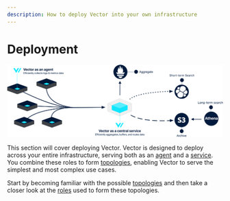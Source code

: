 ```yaml
---
description: How to deploy Vector into your own infrastructure
---
```


# Deployment

![Example Topology Made Possible By Vector](../../assets/centralized-diagram.svg)

This section will cover deploying Vector. Vector is designed to deploy across your entire infrastructure, serving both as an [agent](roles/agent.md) and a [service](roles/service.md). You combine these roles to form [topologies](topologies.md), enabling Vector to serve the simplest and most complex use cases.

Start by becoming familiar with the possible [topologies](topologies.md) and then take a closer look at the [roles](roles/) used to form these topologies.







